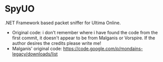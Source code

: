 SpyUO
=====

.NET Framework based packet sniffer for Ultima Online.

+ Original code: i don't remember where i have found the code from the first commit, it doesn't appear to be from Malganis or Vorspire. If the author desires the credits please write me!
+ Malganis' original code: https://code.google.com/p/mondains-legacy/downloads/list
